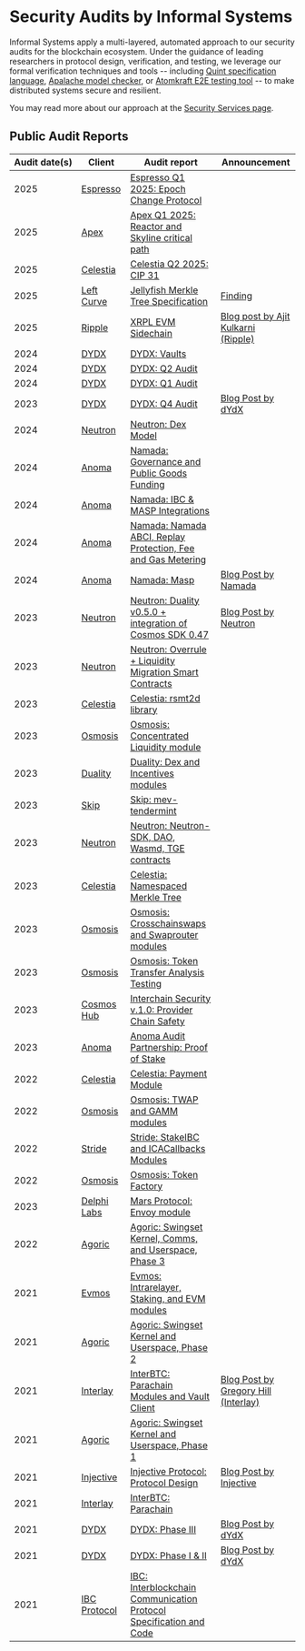 # Security Audits by Informal Systems

Informal Systems apply a multi-layered, automated approach to our security
audits for the blockchain ecosystem. Under the guidance of leading researchers
in protocol design, verification, and testing, we leverage
our formal verification techniques and tools -- including [Quint specification language](https://github.com/informalsystems/quint), [Apalache model checker](https://apalache.informal.systems/), or [Atomkraft E2E testing tool](https://github.com/informalsystems/atomkraft) -- to make distributed
systems secure and resilient.

You may read more about our approach at the
[Security Services page](https://informal.systems/services/security-audits).

## Public Audit Reports


| Audit&nbsp;date(s) | Client | Audit report | Announcement |
| ----  | ----  | --- | --- |
| 2025 | [Espresso](https://www.espressosys.com/) | [Espresso Q1 2025: Epoch Change Protocol](./Espresso/Espresso%20Q1%202025%20_%20Epoch%20Change%20Protocol%20Audit%20Report_Final.pdf) | |
| 2025 | [Apex](https://apexfusion.org/) | [Apex Q1 2025: Reactor and Skyline critical path](./Apex/Apex%20Q1%202025%20_%20Reactor%20%26%20Skyline%20Critical%20Path%20Audit%20Report_Final.pdf) | |
| 2025 | [Celestia](https://celestia.org) | [Celestia Q2 2025: CIP 31](./Celestia/Celestia%20Q2%202025_%20CIP-31%20Audit%20Report_Final.pdf) | |
| 2025 | [Left Curve](https://left-curve.github.io/) | [Jellyfish Merkle Tree Specification](https://github.com/left-curve/left-curve/tree/main/grug/jellyfish-merkle/spec) | [Finding](https://github.com/left-curve/left-curve/pull/291) |
| 2025 | [Ripple](https://ripple.com) | [XRPL EVM Sidechain](https://github.com/informalsystems/audits/blob/main/Ripple/2025-03-25%20XRPL%20EVM%20Sidechain.pdf) | [Blog post by Ajit Kulkarni (Ripple)](https://dev.to/ripplexdev/strengthening-xrpl-evm-sidechain-key-takeaways-from-informal-systems-security-audit-4dme) |
| 2024 | [DYDX](https://dydx.exchange) | [DYDX: Vaults](https://github.com/dydxprotocol/v4-chain/blob/main/audits/Informal-Systems-Audit-Report-2024-Q2%2B.pdf) | |
| 2024 | [DYDX](https://dydx.exchange) | [DYDX: Q2 Audit](https://github.com/dydxprotocol/v4-chain/blob/main/audits/Informal-Systems-Audit-Report-2024-Q2.pdf) | |
| 2024 | [DYDX](https://dydx.exchange) | [DYDX: Q1 Audit](https://github.com/dydxprotocol/v4-chain/blob/main/audits/Informal-Systems-Audit-Report-2024-Q1.pdf) | |
| 2023 | [DYDX](https://dydx.exchange) | [DYDX: Q4 Audit](https://github.com/dydxprotocol/v4-chain/blob/main/audits/Informal-Systems-Audit-Report-2023-Q4.pdf) | [Blog Post by dYdX](https://www.dydx.xyz/blog/dydx-chain-audit) |
| 2024 | [Neutron](https://neutron.org) | [Neutron: Dex Model](./Neutron/2024-12-11%20Neutron%20Dex%20Model.pdf) | |
| 2024 | [Anoma](https://anoma.net) | [Namada: Governance and Public Goods Funding](./Anoma/2024-12-11%20Namada%20Governance%20&%20PGF.pdf) | |
| 2024 | [Anoma](https://anoma.net) | [Namada: IBC & MASP Integrations](./Anoma/2024-08-16%20IBC%20and%20MASP%20integrations%20Final%20Report.pdf) | |
| 2024 | [Anoma](https://anoma.net) | [Namada: Namada ABCI, Replay Protection, Fee and Gas Metering](./Anoma/2024-04-30%20Namada%20ABCI,%20Replay%20Protection,%20Fee%20And%20Gas%20Metering%20Final%20Report.pdf) | |
| 2024 | [Anoma](https://anoma.net) | [Namada: Masp](./Anoma/2024-02-26%20Namada%20MASP%20Final%20Report.pdf)| [Blog Post by Namada](https://namada.net/blog/namada-mainnet-is-live) |
| 2023 | [Neutron](https://neutron.org) | [Neutron: Duality v0.5.0 + integration of Cosmos SDK 0.47](./Neutron/2023-11-11%20Audit%20Report%20-%20Neutron%20-%20Duality%20v0.5.0%20+%20integration%20of%20Cosmos%20SDK%200.47.pdf) | [Blog Post by Neutron](https://blog.neutron.org/introducing-duality-the-next-evolution-in-defi-trading-e807b63e17c1) |
| 2023 | [Neutron](https://neutron.org) | [Neutron: Overrule + Liquidity Migration Smart Contracts](./Neutron/2023-11-05%20Audit%20Report%20-%20Neutron%20Smart%20Contracts%20-%20Overrule%20+%20Liquidity%20Migration.pdf) | |
| 2023 | [Celestia](https://celestia.org) | [Celestia: rsmt2d library](./Celestia/2023-09-13%20Audit%20Report%20Celestia%20rsmt2d%20library.pdf) | |
| 2023 | [Osmosis](https://osmosis.zone) | [Osmosis: Concentrated Liquidity module](./Osmosis/2023-06-23%20Audit%20Report%20-%20Osmosis%20Q2.pdf) | |
| 2023 | [Duality](https://duality.xyz) | [Duality: Dex and Incentives modules](./Duality/2023-05-16%20Audit%20Report%20-%20Duality%20Dex%20and%20Incentives%20modules.pdf) | |
| 2023 | [Skip](https://skip.money) | [Skip: mev-tendermint](./Skip/2023-04-11%20Audit%20Report%20-%20Skip%20Mev%20Tendermint.pdf) | |
| 2023 | [Neutron](https://neutron.org) | [Neutron: Neutron-SDK, DAO, Wasmd, TGE contracts](./Neutron/2023-04-06%20Audit%20Report%20-%20Neutron%20SDK%20DAO%20Wasmd%20TGE%20.pdf) | |
| 2023 | [Celestia](https://celestia.org) | [Celestia: Namespaced Merkle Tree](./Celestia/2023-03-27%20Audit%20-%20Celestia%20NMT.md) | |
| 2023 | [Osmosis](https://osmosis.zone) | [Osmosis: Crosschainswaps and Swaprouter modules](./Osmosis/2023-03-27%20Audit%20-%20Osmosis%20Crosschainswaps%20Swaprouter.md) | |
| 2023 | [Osmosis](https://osmosis.zone) | [Osmosis: Token Transfer Analysis Testing](./Osmosis/2023-03-27%20Audit%20-%20Osmosis%20Token%20Transfer%20Analysis%20Testing.md) | |
| 2023 | [Cosmos Hub](https://hub.cosmos.network/main/hub-overview/overview.html) | [Interchain Security v.1.0: Provider Chain Safety](./Cosmos%20Hub/2023-02-10%20Audit%20Report%20-%20ICS%20replicated%20security.pdf) | |
| 2023 | [Anoma](https://anoma.net) | [Anoma Audit Partnership: Proof of Stake](./Anoma/2022-2023%20Audit%20Partnership%20-%20Anoma%20Proof%20of%20Stake.md) | |
| 2022 | [Celestia](https://celestia.org) | [Celestia: Payment Module](./Celestia/2022-12-25%20Audit%20-%20Celestia%20Payment%20Module.md) | |
| 2022 | [Osmosis](https://osmosis.zone) | [Osmosis: TWAP and GAMM modules](./Osmosis/2022-12-20%20Audit%20-%20Osmosis%20TWAP%20GAMM.md) | |
| 2022 | [Stride](https://www.stride.zone) | [Stride: StakeIBC and ICACallbacks Modules](./Stride/2022-11-30%20Audit%20Report%20-%20Stride%20StakeIBC%20ICACallbacks.pdf) | |
| 2022 | [Osmosis](https://osmosis.zone) | [Osmosis: Token Factory](./Osmosis/2022-09-30%20Audit%20-%20Osmosis%20Token%20Factory.md) | |
| 2023 | [Delphi Labs](https://delphilabs.io) | [Mars Protocol: Envoy module](./Mars%20Protocol/2023-02-03%20Audit%20report%20-%20Mars%20Protocol%20Envoy%20module.pdf) | |
| 2022 | [Agoric](https://agoric.com) | [Agoric: Swingset Kernel, Comms, and Userspace, Phase 3](./Agoric/informal-agoric-report-phase3.pdf) | |
| 2021 | [Evmos](https://evmos.org) | [Evmos: Intrarelayer, Staking, and EVM modules](./Evmos/informal-evmos-report-2021q4.pdf) | |
| 2021 | [Agoric](https://agoric.com) | [Agoric: Swingset Kernel and Userspace, Phase 2](./Agoric/informal-agoric-report-phase2.pdf) | |
| 2021 | [Interlay](https://www.interlay.io) | [InterBTC: Parachain Modules and Vault Client](./Interlay/informal-report-interlay-audit-2021Q3.pdf) | [Blog Post by Gregory Hill (Interlay)](https://medium.com/@greg.interlay/informal-systems-interbtc-audit-57c55026e1d2) |
| 2021 | [Agoric](https://agoric.com) | [Agoric: Swingset Kernel and Userspace, Phase 1](./Agoric/informal-agoric-report-phase1.pdf) | |
| 2021 | [Injective](https://injective.com) | [Injective Protocol: Protocol Design](./Injective/informal-report-injective-audit-202106.pdf) | [Blog Post by Injective](https://blog.injective.com/injective-passes-the-informal-systems-audit-with-flying-colors/) |
| 2021 | [Interlay](https://www.interlay.io) | [InterBTC: Parachain](./Interlay/informal-report-interlay-audit-2021Q2.pdf) | |
| 2021 | [DYDX](https://dydx.exchange) | [DYDX: Phase III](https://github.com/dydxprotocol/v4-chain/blob/main/audits/Informal-Systems-Audit-Report-Phase-III.pdf) | [Blog Post by dYdX](https://www.dydx.xyz/blog/dydx-chain-audit) |
| 2021 | [DYDX](https://dydx.exchange) | [DYDX: Phase I & II](https://github.com/dydxprotocol/v4-chain/blob/main/audits/Informal-Systems-Audit-Report-Phase-I-II.pdf) | [Blog Post by dYdX](https://www.dydx.xyz/blog/dydx-chain-audit) |
| 2021 | [IBC Protocol](https://ibcprotocol.org) | [IBC: Interblockchain Communication Protocol Specification and Code](./IBC-GO/report.pdf) | |
